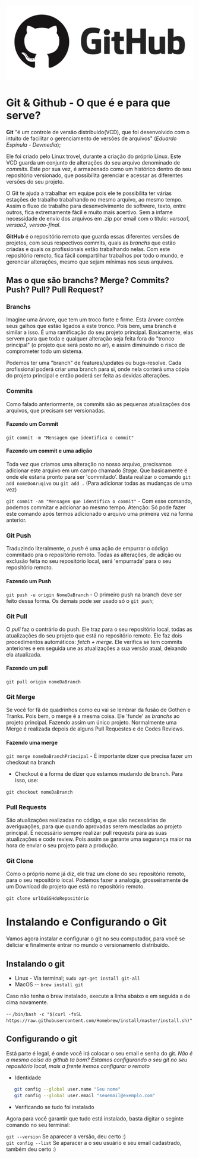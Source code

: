 ![](github_logo.png)
# Git & Github - O que é e para que serve?
**Git** "é um controle de versão distribuído(VCD), que foi desenvolvido com o intuito de facilitar o gerenciamento de versões de arquivos" (*Eduardo Espinula - Devmedia*);

Ele foi criado pelo Linux trovel, durante a criação do próprio Linux. Este VCD guarda um conjunto de alterações do seu arquivo denominado de *commits*. Este por sua vez, é armazenado como um histórico dentro do seu repositório versionado, que possibilita gerenciar e acessar as diferentes versões do seu projeto.

O Git te ajuda a trabalhar em equipe pois ele te possibilita ter várias estações de trabalho trabalhando no mesmo arquivo, ao mesmo tempo. Assim o fluxo de trabalho para desenvolvimento de softwere, texto, entre outros, fica extremamente fácil e muito mais acertivo. Sem a infame necessidade de envio dos arquivos em .zip por email com o título: *versao1, versao2, versao-final*.

**GitHub** é o repositório remoto que guarda essas diferentes versões de projetos, com seus respectivos commits, quais as *branchs* que estão criadas e quais os profissionais estão trabalhando nelas. Com este repositório remoto, fica fácil compartilhar trabalhos por todo o mundo, e gerenciar alterações, mesmo que sejam mínimas nos seus arquivos. 

## Mas o que são branchs? Merge? Commits? Push? Pull? Pull Request?

### Branchs
Imagine uma árvore, que tem um troco forte e firme. Esta árvore contêm seus galhos que estão ligados a este tronco. Pois bem, uma branch é similar a isso. É uma ramificação do seu projeto principal. Basicamente, elas servem para que toda e qualquer alteração seja feita fora do "tronco principal" (o projeto que será posto no ar), e assim diminuindo o risco de comprometer todo um sistema.

Podemos ter uma "branch" de features/updates ou bugs-resolve. Cada profissional poderá criar uma branch para si, onde nela conterá uma cópia do projeto principal e então poderá ser feita as devidas alterações.

### Commits
Como falado anteriormente, os commits são as pequenas atualizações dos arquivos, que precisam ser versionadas.

#### Fazendo um Commit
`git commit -m "Mensagem que identifica o commit"`

#### Fazendo um commit e uma adição

Toda vez que criamos uma alteração no nosso arquivo, precisamos adicionar este arquivo em um campo chamado *Stage*. Que basicamente é onde ele estaria pronto para ser 'commitado'. Basta realizar o comando `git add nomeDoAruqivo` ou `git add .` (Para adicionar todas as mudanças de uma vez)

`git commit -am "Mensagem que identifica o commit"` - Com esse comando, podemos commitar e adcionar ao mesmo tempo. Atenção: Só pode fazer este comando após termos adicionado o arquivo uma primeira vez na forma anterior.

### Git Push
Traduzindo literalmente, o *push* é uma ação de empurrar o código commitado pra o repositório remoto. Todas as alterações, de adição ou exclusão feita no seu repositório local, será 'empurrada' para o seu repositório remoto. 

#### Fazendo um Push
`git push -u origin NomeDaBranch` - O primeiro push na branch deve ser feito dessa forma. Os demais pode ser usado só o `git push`;



### Git Pull
O *pull* faz o contrário do push. Ele traz para o seu repositório local, todas as atualizações do seu projeto que está no repositório remoto. Ele faz dois procedimentos automáticos: *fetch + merge*. Ele verifica se tem commits anteriores e em seguida une as atualizações a sua versão atual, deixando ela atualizada. 

#### Fazendo um pull 
`git pull origin nomeDaBranch`

### Git Merge
Se você for fã de quadrinhos como eu vai se lembrar da fusão de Gothen e Tranks. Pois bem, o merge é a mesma coisa. Ele 'funde' as *branchs* ao projeto principal. Fazendo assim um único projeto. Normalmente uma Merge é realizada depois de alguns Pull Requestes e de Codes Reviews. 

#### Fazendo uma merge
`git merge nomeDaBranchPrincipal` - É importante dizer que precisa fazer um checkout na branch

- Checkout é a forma de dizer que estamos mudando de branch. Para isso, use:

`git checkout nomeDaBranch` 

### Pull Requests
São atualizações realizadas no código, e que são necessárias de averiguações, para que quando aprovadas serem mescladas ao projeto principal. É necessário sempre realizar pull requests para as suas atualizações e code review. Pois assim se garante uma segurança maior na hora de enviar o seu projeto para a produção. 

### Git Clone
Como o próprio nome já diz, ele traz um clone do seu repositório remoto, para o seu repositório local. Podemos fazer a analogia, grosseiramente de um Download do projeto que está no repositório remoto. 

`git clone urlOuSSHdoRepositório` 

# Instalando e Configurando o Git
Vamos agora instalar e configurar o git no seu computador, para você se deliciar e finalmente entrar no mundo o versionamento distribuído.

## Instalando o git
 - Linux - Via terminal;
 `sudo apt-get install git-all`
 - MacOS
 -- `brew install git`

 Caso não tenha o brew instalado, execute a linha abaixo e em seguida a de cima novamente.

 -- `/bin/bash -c "$(curl -fsSL https://raw.githubusercontent.com/Homebrew/install/master/install.sh)"`

## Configurando o git
Está parte é legal, é onde você irá colocar o seu email e senha do git. *Não é a mesma coisa do github ta bom? Estamos configurando o seu git no seu repositório local, mais a frente iremos configurar o remoto*

 - Identidade 
 ```sh 
    git config --global user.name "Seu nome"
    git config --global user.email "seuemail@exemplo.com"
 ```
 - Verificando se tudo foi instalado

 Agora para você garantir que tudo está instalado, basta digitar o seginte comando no seu terminal: 

 `git --version` Se aparecer a versão, deu certo :) <br>
 `git config --list` Se aparacer a o seu usuário e seu email cadastrado, também deu certo :)


